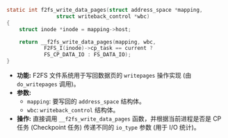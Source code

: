 ```c
static int f2fs_write_data_pages(struct address_space *mapping,
			    struct writeback_control *wbc)
{
	struct inode *inode = mapping->host;

	return __f2fs_write_data_pages(mapping, wbc,
			F2FS_I(inode)->cp_task == current ?
			FS_CP_DATA_IO : FS_DATA_IO);
}
```

* **功能:**  F2FS 文件系统用于写回数据页的 `writepages` 操作实现 (由 `do_writepages` 调用)。
* **参数:**
    * `mapping`:  要写回的 `address_space` 结构体。
    * `wbc`:  `writeback_control` 结构体。
* **操作:**  直接调用 `__f2fs_write_data_pages` 函数，并根据当前进程是否是 CP 任务 (Checkpoint 任务) 传递不同的 `io_type` 参数 (用于 I/O 统计)。